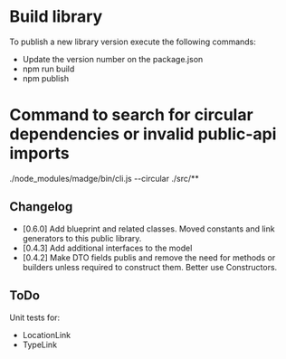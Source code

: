 # Build library
To publish a new library version execute the following commands:
* Update the version number on the package.json
* npm run build
* npm publish

# Command to search for circular dependencies or invalid public-api imports
./node_modules/madge/bin/cli.js --circular ./src/**

## Changelog
* [0.6.0] Add blueprint and related classes. Moved constants and link generators to this public library.
* [0.4.3] Add additional interfaces to the model
* [0.4.2] Make DTO fields publis and remove the need for methods or builders unless required to construct them. Better use Constructors.

## ToDo
Unit tests for:
* LocationLink
* TypeLink
